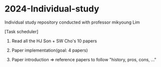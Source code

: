 # 2024-Individual-study
Individual study repository conducted with professor mikyoung Lim

[Task scheduler]

1. Read all the HJ Son + SW Cho's 10 papers

2. Paper implementation(goal: 4 papers)

4. Paper introduction => reference papers to follow "history, pros, cons, ..."
